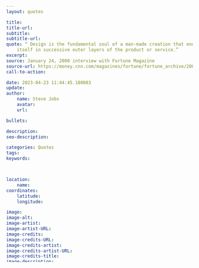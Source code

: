 ```yaml
---
layout: quotes

title:
title-url:
subtitle:
subtitle-url:
quote: “ Design is the fundamental soul of a man-made creation that ends up expressing
    itself in successive outer layers of the product or service.”
excerpt:
source: January 24, 2000 interview with Fortune Magazine
source-url: https://money.cnn.com/magazines/fortune/fortune_archive/2000/01/24/272277/
call-to-action:

date: 2023-04-23 11:44:45.180083
update:
author:
    name: Steve Jobs
    avatar:
    url:

bullets:

description:
seo-description:

categories: Quotes
tags:
keywords:



location:
    name:
coordinates:
    latitude:
    longitude:

image:
image-alt:
image-artist:
image-artist-URL:
image-credits:
image-credits-URL:
image-credits-artist:
image-credits-artist-URL:
image-credits-title:
image-description:
image-title:

monster-or-magical-or-religious-ideas:
year-the-event-took-place:
permalink: /Quotes-Database/:title:output_ext

mathjax:

order:
---
```

We don’t have good language to talk about this kind of thing.  In most people’s vocabularies, design means veneer. It’s interior decorating. It’s the fabric of the curtains and the sofa. But to me, nothing could be further from the meaning of design. Design is the fundamental soul of a man-made creation that ends up expressing itself in successive outer layers of the product or service. The iMac is not just the color or translucence or the shape of the shell. The essence of the iMac is to be the finest possible consumer computer in which each element plays together. ... That is the furthest thing from veneer. It was at the core of the product the day we started. This is what customers pay us for — to sweat all these details so it’s easy and pleasant for them to use our computers. We’re supposed to be really good at this. That doesn’t mean we don’t listen to customers, but it’s hard for them to tell you what they want when they’ve never seen anything remotely like it.  Take desktop video editing. I never got one request from someone who wanted to edit movies on his computer. Yet now that people see it, they say, "Oh my God, that's great!”